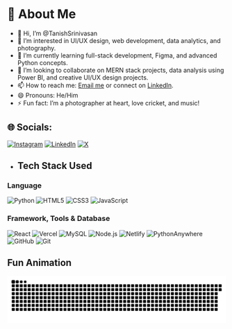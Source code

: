 # 💫 About Me

- 👋 Hi, I’m @TanishSrinivasan
- 👀 I’m interested in UI/UX design, web development, data analytics, and photography.
- 🌱 I’m currently learning full-stack development, Figma, and advanced Python concepts.
- 💞️ I’m looking to collaborate on MERN stack projects, data analysis using Power BI, and creative UI/UX design projects.
- 📫 How to reach me: [Email me](mailto:tanish.srinivasan03@gmail.com) or connect on [LinkedIn](https://www.linkedin.com/in/tanish-srinivasan-0455772ba?utm_source=share&utm_campaign=share_via&utm_content=profile&utm_medium=android_app).
- 😄 Pronouns: He/Him
- ⚡ Fun fact: I’m a photographer at heart, love cricket, and music!


## 🌐 Socials:
[![Instagram](https://img.shields.io/badge/Instagram-%23E4405F.svg?logo=Instagram&logoColor=white)]( https://www.instagram.com/tanish_srinivasan/)       [![LinkedIn](https://img.shields.io/badge/LinkedIn-%230077B5.svg?logo=linkedin&logoColor=white)](https://www.linkedin.com/in/tanish-srinivasan/)       [![X](https://img.shields.io/badge/X-black.svg?logo=X&logoColor=white)]( https://x.com/tanish_S_03/)



- ## Tech Stack Used

### Language

![Python](https://img.shields.io/badge/python-3670A0?style=for-the-badge&logo=python&logoColor=ffdd54)
![HTML5](https://img.shields.io/badge/html5-%23E34F26.svg?style=for-the-badge&logo=html5&logoColor=white)
![CSS3](https://img.shields.io/badge/css3-%231572B6.svg?style=for-the-badge&logo=css3&logoColor=white)
![JavaScript](https://img.shields.io/badge/javascript-%23323330.svg?style=for-the-badge&logo=javascript&logoColor=%23F7DF1E)

### Framework, Tools & Database

![React](https://img.shields.io/badge/react-%2320232a.svg?style=for-the-badge&logo=react&logoColor=%2361DAFB)
![Vercel](https://img.shields.io/badge/vercel-%23000000.svg?style=for-the-badge&logo=vercel&logoColor=white)
![MySQL](https://img.shields.io/badge/mysql-4479A1.svg?style=for-the-badge&logo=mysql&logoColor=white)
![Node.js](https://img.shields.io/badge/node.js-%23339933.svg?style=for-the-badge&logo=nodedotjs&logoColor=white)
![Netlify](https://img.shields.io/badge/netlify-%23000000.svg?style=for-the-badge&logo=netlify&logoColor=#00C7B7)
![PythonAnywhere](https://img.shields.io/badge/pythonanywhere-%23005B9C.svg?style=for-the-badge&logo=python&logoColor=white)
![GitHub](https://img.shields.io/badge/github-%23121011.svg?style=for-the-badge&logo=github&logoColor=white)
![Git](https://img.shields.io/badge/git-%23F05033.svg?style=for-the-badge&logo=git&logoColor=white)




## Fun Animation

<picture>
  <source media="(prefers-color-scheme: dark)" srcset="https://raw.githubusercontent.com/Sourish-Kanna/Sourish-Kanna/output/github-snake-dark.svg" />
  <source media="(prefers-color-scheme: light)" srcset="https://raw.githubusercontent.com/Sourish-Kanna/Sourish-Kanna/output/github-snake.svg" />
  <img alt="github-snake" src="https://raw.githubusercontent.com/Sourish-Kanna/Sourish-Kanna/output/github-snake.svg" />
</picture>

